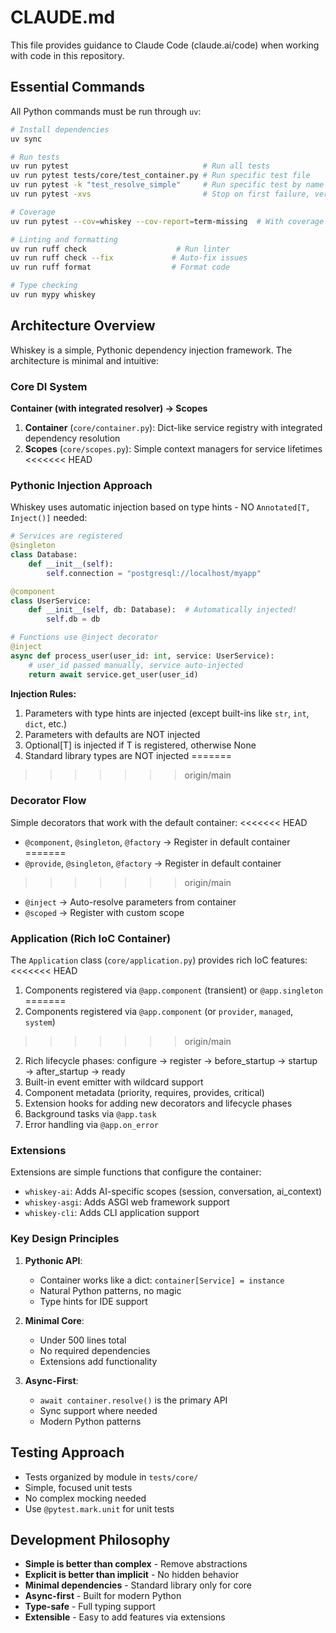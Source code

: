 # CLAUDE.md

This file provides guidance to Claude Code (claude.ai/code) when working with code in this repository.

## Essential Commands

All Python commands must be run through `uv`:

```bash
# Install dependencies
uv sync

# Run tests
uv run pytest                              # Run all tests
uv run pytest tests/core/test_container.py # Run specific test file
uv run pytest -k "test_resolve_simple"     # Run specific test by name
uv run pytest -xvs                         # Stop on first failure, verbose

# Coverage
uv run pytest --cov=whiskey --cov-report=term-missing  # With coverage report

# Linting and formatting
uv run ruff check                    # Run linter
uv run ruff check --fix             # Auto-fix issues
uv run ruff format                  # Format code

# Type checking
uv run mypy whiskey
```

## Architecture Overview

Whiskey is a simple, Pythonic dependency injection framework. The architecture is minimal and intuitive:

### Core DI System

**Container (with integrated resolver) → Scopes**

1. **Container** (`core/container.py`): Dict-like service registry with integrated dependency resolution
2. **Scopes** (`core/scopes.py`): Simple context managers for service lifetimes
<<<<<<< HEAD

### Pythonic Injection Approach

Whiskey uses automatic injection based on type hints - NO `Annotated[T, Inject()]` needed:

```python
# Services are registered
@singleton
class Database:
    def __init__(self):
        self.connection = "postgresql://localhost/myapp"

@component
class UserService:
    def __init__(self, db: Database):  # Automatically injected!
        self.db = db

# Functions use @inject decorator
@inject
async def process_user(user_id: int, service: UserService):
    # user_id passed manually, service auto-injected
    return await service.get_user(user_id)
```

**Injection Rules:**
1. Parameters with type hints are injected (except built-ins like `str`, `int`, `dict`, etc.)
2. Parameters with defaults are NOT injected
3. Optional[T] is injected if T is registered, otherwise None
4. Standard library types are NOT injected
=======
>>>>>>> origin/main

### Decorator Flow

Simple decorators that work with the default container:
<<<<<<< HEAD
- `@component`, `@singleton`, `@factory` → Register in default container
=======
- `@provide`, `@singleton`, `@factory` → Register in default container
>>>>>>> origin/main
- `@inject` → Auto-resolve parameters from container
- `@scoped` → Register with custom scope

### Application (Rich IoC Container)

The `Application` class (`core/application.py`) provides rich IoC features:
<<<<<<< HEAD
1. Components registered via `@app.component` (transient) or `@app.singleton`
=======
1. Components registered via `@app.component` (or `provider`, `managed`, `system`)
>>>>>>> origin/main
2. Rich lifecycle phases: configure → register → before_startup → startup → after_startup → ready
3. Built-in event emitter with wildcard support
4. Component metadata (priority, requires, provides, critical)
5. Extension hooks for adding new decorators and lifecycle phases
6. Background tasks via `@app.task`
7. Error handling via `@app.on_error`

### Extensions

Extensions are simple functions that configure the container:
- `whiskey-ai`: Adds AI-specific scopes (session, conversation, ai_context)
- `whiskey-asgi`: Adds ASGI web framework support
- `whiskey-cli`: Adds CLI application support

### Key Design Principles

1. **Pythonic API**: 
   - Container works like a dict: `container[Service] = instance`
   - Natural Python patterns, no magic
   - Type hints for IDE support

2. **Minimal Core**:
   - Under 500 lines total
   - No required dependencies
   - Extensions add functionality

3. **Async-First**:
   - `await container.resolve()` is the primary API
   - Sync support where needed
   - Modern Python patterns

## Testing Approach

- Tests organized by module in `tests/core/`
- Simple, focused unit tests
- No complex mocking needed
- Use `@pytest.mark.unit` for unit tests

## Development Philosophy

- **Simple is better than complex** - Remove abstractions
- **Explicit is better than implicit** - No hidden behavior
- **Minimal dependencies** - Standard library only for core
- **Async-first** - Built for modern Python
- **Type-safe** - Full typing support
- **Extensible** - Easy to add features via extensions